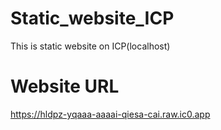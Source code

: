 # Static_website_ICP
This is static website on ICP(localhost)


# Website URL

https://hldpz-yqaaa-aaaai-qiesa-cai.raw.ic0.app